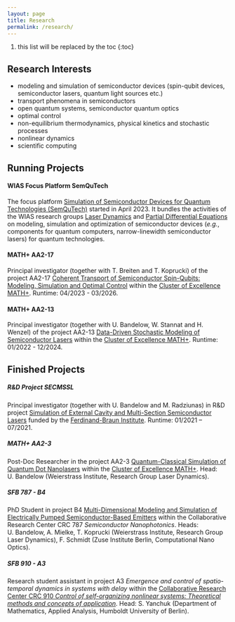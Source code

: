 ```yaml
---
layout: page
title: Research
permalink: /research/
---
```


1. this list will be replaced by the toc
{:toc}


## Research Interests
+ modeling and simulation of semiconductor devices (spin-qubit devices, semiconductor lasers, quantum light sources etc.)
+ transport phenomena in semiconductors
+ open quantum systems, semiconductor quantum optics
+ optimal control
+ non-equilibrium thermodynamics, physical kinetics and stochastic processes
+ nonlinear dynamics
+ scientific computing


## Running Projects

#### WIAS Focus Platform SemQuTech
The focus platform [Simulation of Semiconductor Devices for Quantum Technologies (SemQuTech)](https://www.wias-berlin.de/research/fps/fp2/) started in April 2023. It bundles the activities of the WIAS research groups [Laser Dynamics](https://www.wias-berlin.de/research/rgs/fg2/) and [Partial Differential Equations](https://www.wias-berlin.de/research/rgs/fg1/) on modeling, simulation and optimization of semiconductor devices (*e.g.*, components for quantum computers, narrow-linewidth semiconductor lasers) for quantum technologies.

#### MATH+ AA2-17
Principal investigator (together with T. Breiten and T. Koprucki) of the project AA2-17 [Coherent Transport of Semiconductor Spin-Qubits: Modeling, Simulation and Optimal Control](https://mathplus.de/research-2/application-areas/aa2-nano-quantum-technologies/aa2-17/) within the [Cluster of Excellence MATH+](https://mathplus.de). Runtime: 04/2023 - 03/2026.

#### MATH+ AA2-13
Principal investigator (together with U. Bandelow, W. Stannat and H. Wenzel) of the project AA2-13 [Data-Driven Stochastic Modeling of Semiconductor Lasers](https://mathplus.de/research-2/application-areas/aa2-nano-quantum-technologies/aa2-13/) within the [Cluster of Excellence MATH+](https://mathplus.de). Runtime: 01/2022 - 12/2024.


## Finished Projects

##### R&amp;D Project SECMSSL
Principal investigator (together with U. Bandelow and M. Radziunas) in R&amp;D project [Simulation of External Cavity and Multi-Section Semiconductor Lasers](https://www.wias-berlin.de/projects/SECMSSL/) funded by the [Ferdinand-Braun Institute](https://www.fbh-berlin.de). Runtime: 01/2021 &ndash; 07/2021.

##### MATH+ AA2-3
Post-Doc Researcher in the project AA2-3 [Quantum-Classical Simulation of Quantum Dot Nanolasers](https://mathplus.de/research-2/application-areas/aa2-nano-quantum-technologies/aa2-3/) within the [Cluster of Excellence MATH+](https://mathplus.de). Head: U.&nbsp;Bandelow (Weierstrass Institute, Research Group Laser Dynamics).

##### SFB 787 - B4
PhD Student in project B4 [Multi-Dimensional Modeling and Simulation of Electrically Pumped Semiconductor-Based Emitters](https://www.wias-berlin.de/projects/sfb787-b4/index.jsp) within the Collaborative Research Center CRC 787 *Semiconductor Nanophotonics*.
Heads: U.&nbsp;Bandelow, A.&nbsp;Mielke, T.&nbsp;Koprucki (Weierstrass Institute, Research Group Laser Dynamics), F.&nbsp;Schmidt (Zuse Institute Berlin, Computational Nano Optics). 

##### SFB 910 - A3
Research student assistant in project A3 *Emergence and control of spatio-temporal dynamics in systems with delay* within the [Collaborative Research Center CRC 910 *Control of self-organizing nonlinear systems: Theoretical methods and concepts of application*](https://www.tu.berlin/itp/sfb910).
Head: S.&nbsp;Yanchuk (Department of Mathematics, Applied Analysis, Humboldt University of Berlin).
